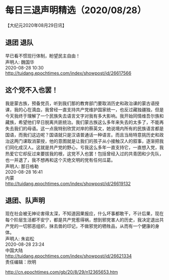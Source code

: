 # 每日三退声明精选（2020/08/28）
  
  
【大纪元2020年08月29日讯】  
## 退团 退队  
早已看不惯现行体制，盼望民主自由！  
声明人: 魏国华  
2020-08-28 10:30  
http://tuidang.epochtimes.com/index/showpost/id/26617566  
## 这个党不入也罢！  
我是蒙古族，预备党员，听到我们那的教育部门要取消历史和政治课的蒙古语授课，我的心在滴血，我曾经一直支持共产党维护国家统一，也反过藏独疆独，但是今天我终于理解了一个民族失去语言文字对我有多大影响。我开始同情维吾尔族和藏族，希望他们早日脱离共匪统治。我们蒙古族这么多年来失去的太多了，不能再失去我们的母语。这一点我特别欣赏对岸的蔡英文，她说境内所有的民族语言都是国语，而我们这边呢？国语就只是汉语普通话一种语言。而且当局特意挑历史和政治这两门课取消蒙授，他的意图就是让我们的孩子从小接触汉人的叙事，逐渐把我们同化成汉人。这就是共产党的野心，亏我这么多年一直支持它，一直想入党，我热爱它它却反过来要拔我的根，这党不入也罢！包括曾经入过的共青团和少先队，也一并退了，我不想再和这个灭绝文明的党有任何瓜葛。  
声明人: 那日格勒  
2020-08-28 16:41  
内蒙  
http://tuidang.epochtimes.com/index/showpost/id/26619132  
## 退团、队声明  
现在社会被无神论害得太深，不知道因果报应，什么坏事都敢干，不计后果，现在每个阶层生活都不安宁，都是共产党惹得祸，想到邪党害人的历史，我决定退出共产党的一切邪恶组织，抹去兽的印记，不做邪党的牺牲品，从而有一个健康的身体。  
声明人: 朱岩松  
2020-08-28 23:24  
中国大陆  
http://tuidang.epochtimes.com/index/showpost/id/26621334  
责任编辑：欣明  
  
  
  
http://cn.epochtimes.com/gb/20/8/29/n12365653.htm
